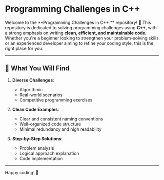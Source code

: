 # Programming Challenges in C++

Welcome to the **Programming Challenges in C++
** repository! 🎯 This repository is dedicated to solving programming challenges using **C++**, with a strong emphasis on writing **clean, efficient, and maintainable code**. Whether you're a beginner looking to strengthen your problem-solving skills or an experienced developer aiming to refine your coding style, this is the right place for you.

---

## 📌 What You Will Find

1. **Diverse Challenges**:

   - Algorithmic 
   - Real-world scenarios
   - Competitive programming exercises

2. **Clean Code Examples**:

   - Clear and consistent naming conventions
   - Well-organized code structure
   - Minimal redundancy and high readability

3. **Step-by-Step Solutions**:

   - Problem analysis
   - Logical approach explanation
   - Code implementation
---


Happy coding! 🚀


